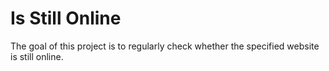 # Is Still Online

The goal of this project is to regularly check whether the specified website is still online.